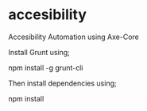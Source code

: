 # accesibility
Accesibility Automation using Axe-Core


Install Grunt using;

npm install -g grunt-cli

Then install dependencies using;

npm install
